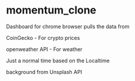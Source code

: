# momentum_clone
Dashboard for chrome browser pulls the data from 


CoinGecko - For crypto prices

openweather API - For weather

Just a normal time based on the Localtime

background from Unsplash API



